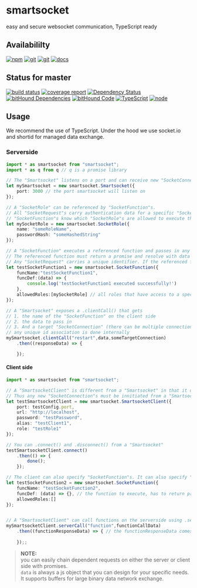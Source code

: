 # smartsocket
easy and secure websocket communication, TypeScript ready

## Availabililty
[![npm](https://push.rocks/assets/repo-button-npm.svg)](https://www.npmjs.com/package/smartsocket)
[![git](https://push.rocks/assets/repo-button-git.svg)](https://gitlab.com/pushrocks/smartsocket)
[![git](https://push.rocks/assets/repo-button-mirror.svg)](https://github.com/pushrocks/smartsocket)
[![docs](https://push.rocks/assets/repo-button-docs.svg)](https://pushrocks.gitlab.io/smartsocket/docs)

## Status for master
[![build status](https://gitlab.com/pushrocks/smartsocket/badges/master/build.svg)](https://gitlab.com/pushrocks/smartsocket/commits/master)
[![coverage report](https://gitlab.com/pushrocks/smartsocket/badges/master/coverage.svg)](https://gitlab.com/pushrocks/smartsocket/commits/master)
[![Dependency Status](https://david-dm.org/pushrocks/smartsocket.svg)](https://david-dm.org/pushrocks/smartsocket)
[![bitHound Dependencies](https://www.bithound.io/github/pushrocks/smartsocket/badges/dependencies.svg)](https://www.bithound.io/github/pushrocks/smartsocket/master/dependencies/npm)
[![bitHound Code](https://www.bithound.io/github/pushrocks/smartsocket/badges/code.svg)](https://www.bithound.io/github/pushrocks/smartsocket)
[![TypeScript](https://img.shields.io/badge/TypeScript-2.x-blue.svg)](https://nodejs.org/dist/latest-v6.x/docs/api/)
[![node](https://img.shields.io/badge/node->=%206.x.x-blue.svg)](https://nodejs.org/dist/latest-v6.x/docs/api/)

## Usage
We recommend the use of TypeScript.
Under the hood we use socket.io and shortid for managed data exchange.

### Serverside
```typescript
import * as smartsocket from "smartsocket";
import * as q from q // q is a promise library

// The "Smartsocket" listens on a port and can receive new "SocketConnection" requests.
let mySmartsocket = new smartsocket.Smartsocket({
    port: 3000 // the port smartsocket will listen on
});

// A "SocketRole" can be referenced by "SocketFunction"s.
// All "SocketRequest"s carry authentication data for a specific "SocketRole".
// "SocketFunction"s know which "SocketRole"s are allowed to execute them
let mySocketRole = new smartsocket.SocketRole({
    name: "someRoleName",
    passwordHash: "someHashedString"
});

// A "SocketFunction" executes a referenced function and passes in any data of the corresponding "SocketRequest".
// The referenced function must return a promise and resolve with data of type any.
// Any "SocketRequest" carries a unique identifier. If the referenced function's promise resolved any passed on argument will be returned to the requesting party 
let testSocketFunction1 = new smartsocket.SocketFunction({
    funcName:"testSocketFunction1",
    funcDef:(data) => {
        console.log('testSocketFunction1 executed successfully!')
    },
    allowedRoles:[mySocketRole] // all roles that have access to a specific function
});

// A "Smartsocket" exposes a .clientCall() that gets
// 1. the name of the "SocketFunction" on the client side
// 2. the data to pass in
// 3. And a target "SocketConnection" (there can be multiple connections at once)
// any unique id association is done internally
mySmartsocket.clientCall("restart",data,someTargetConnection)
    .then((responseData) => {

    });
```

#### Client side
```typescript
import * as smartsocket from "smartsocket";

// A "SmartsocketClient" is different from a "Smartsocket" in that it doesn't expose any public address.
// Thus any new "SocketConnection"s must be innitiated from a "SmartsocketClient".
let testSmartsocketClient = new smartsocket.SmartsocketClient({
    port: testConfig.port,
    url: "http://localhost",
    password: "testPassword",
    alias: "testClient1",
    role: "testRole1"
});

// You can .connect() and .disconnect() from a "Smartsocket"
testSmartsocketClient.connect()
    .then(() => {
        done();
    });

// The client can also specify "SocketFunction"s. It can also specify "SocketRole"s in case a client connects to multiple servers at once
let testSocketFunction2 = new smartsocket.SocketFunction({
    funcName: "testSocketFunction2",
    funcDef: (data) => {}, // the function to execute, has to return promise
    allowedRoles:[]
});


// A "SmartsocketClient" can call functions on the serverside using .serverCall() analog to the "Smartsocket"'s .clientCall method.
mySmartsocketClient.serverCall("function",functionCallData)
    .then((functionResponseData) => { // the functionResponseData comes from the server... awesome, right?
        
    });;
```

> **NOTE:**  
you can easily chain dependent requests on either the server or client side with promises.  
`data` is always a js object that you can design for your specific needs.  
It supports buffers for large binary data network exchange.  